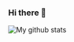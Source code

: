 ### Hi there 👋

![My github stats](https://github-readme-stats.vercel.app/api?username=nateshmbhat&count_private=true&show_icons=true&layout=default)

<!--
**NoorAhmd/NoorAhmd** is a ✨ _special_ ✨ repository because its `README.md` (this file) appears on your GitHub profile.

Here are some ideas to get you started:

- 🔭 I’m currently working on ...
- 🌱 I’m currently learning ...
- 👯 I’m looking to collaborate on ...
- 🤔 I’m looking for help with ...
- 💬 Ask me about ...
- 📫 How to reach me: ...
- 😄 Pronouns: ...
- ⚡ Fun fact: ...
-->
